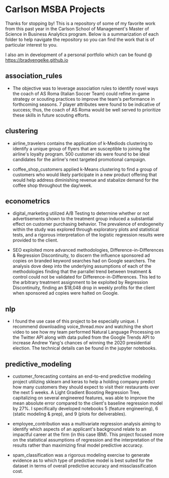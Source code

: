 # Carlson MSBA Projects

Thanks for stopping by! This is a repository of some of my favorite work from this past year in the Carlson School of Management's Master of Science in Business Analytics program. Below is a summarization of each folder to help navigate the repository so you can find the work that is of particular interest to you.

I also am in development of a personal portfolio which can be found @ https://bradyengelke.github.io

## association_rules
  - The objective was to leverage association rules to identify novel ways the coach of AS Roma (Italian Soccer Team) could refine in-game strategy or scouting practices to improve the team's performance in forthcoming seasons. 7 player attributes were found to be indicative of success; thus, the coach of AS Roma would be well served to prioritize these skills in future scouting efforts.
  
## clustering
  - airline_travelers contains the application of k-Mediods clustering to identify a unique group of flyers that are susceptible to joining the airline's loyalty program. 500 customer ids were found to be ideal candidates for the airline's next targeted promotional campaign.
  
  - coffee_shop_customers applied k-Means clustering to find a group of customers who would likely participate in a new product offering that would help address diminishing revenue and stabalize demand for the coffee shop throughout the day/week.

## econometrics
  - digital_marketing utilized A/B Testing to determine whether or not advertisements shown to the treatment group induced a substantial effect on customer purchasing behavior. The prevalence of endogeneity within the study was explored through exploratory plots and statistical tests, and a rigorous interpretation of the logistic regression results were provided to the client.
  
  - SEO exploited more advanced methodologies, Difference-in-Differences & Regression Discontinuity, to discern the influence sponsored ad copies on branded keyword searches had on Google searchers. The analysis dove deep into the underlying assumptions of each of the methodologies finding that the parrallel trend between treatment & control could not be validated for Difference-in-Differences. This led to the arbitrary treatment assignment to be exploited by Regression Discontinuity, finding an $18,048 drop in weekly profits for the client when sponsored ad copies were halted on Google.  

## nlp
  - I found the use case of this project to be especially unique. I recommend downloading voice_thread.mov and watching the short video to see how my team performed Natural Language Processing on the Twitter API along with data pulled from the Google Trends API to increase Andrew Yang's chances of winning the 2020 presidential election. The technical details can be found in the jupyter notebooks.

## predictive_modeling
  - customer_forecasting contains an end-to-end predictive modeling project utilizing sklearn and keras to help a holding company predict how many customers they should expect to visit their restaurants over the next 5 weeks. A Light Gradient Boosting Regression Tree, capitalizing on several engineered features, was able to improve the mean absolute error compared to the client's baseline regression model by 27%. I specifically developed notebooks 5 (feature engineering), 6 (static modeling & prep), and 9 (plots for deliverables). 
  
  - employee_contribution was a multivariate regression analysis aiming to identify which aspects of an applicant's background relate to an impactful career at the firm (in this case IBM). This project focused more on the statistical assumptions of regression and the interpretation of the results rather than maximizing final model predictive accuracy.
  
  - spam_classification was a rigorous modeling exercise to generate evidence as to which type of predictive model is best suited for the dataset in terms of overall predictive accuracy and missclassification cost.
